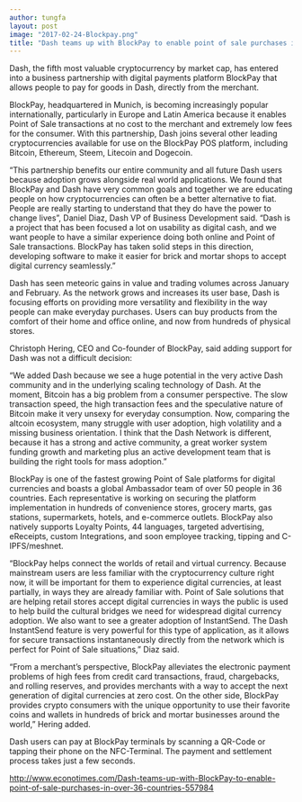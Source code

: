 ```yaml
---
author: tungfa
layout: post
image: "2017-02-24-Blockpay.png"
title: "Dash teams up with BlockPay to enable point of sale purchases in over 36 countries"
---
```

Dash, the fifth most valuable cryptocurrency by market cap, has entered into a business partnership with digital payments platform BlockPay that allows people to pay for goods in Dash, directly from the merchant.

BlockPay, headquartered in Munich, is becoming increasingly popular internationally, particularly in Europe and Latin America because it enables Point of Sale transactions at no cost to the merchant and extremely low fees for the consumer.  With this partnership, Dash joins several other leading cryptocurrencies available for use on the BlockPay POS platform, including Bitcoin, Ethereum, Steem, Litecoin and Dogecoin.

“This partnership benefits our entire community and all future Dash users because adoption grows alongside real world applications. We found that BlockPay and Dash have very common goals and together we are educating people on how cryptocurrencies can often be a better alternative to fiat. People are really starting to understand that they do have the power to change lives”, Daniel Diaz, Dash VP of Business Development said. “Dash is a project that has been focused a lot on usability as digital cash, and we want people to have a similar experience doing both online and Point of Sale transactions. BlockPay has taken solid steps in this direction, developing software to make it easier for brick and mortar shops to accept digital currency seamlessly.”

Dash has seen meteoric gains in value and trading volumes across January and February. As the network grows and increases its user base, Dash is focusing efforts on providing more versatility and flexibility in the way people can make everyday purchases. Users can buy products from the comfort of their home and office online, and now from hundreds of physical stores.

Christoph Hering, CEO and Co-founder of BlockPay, said adding support for Dash was not a difficult decision:

“We added Dash because we see a huge potential in the very active Dash community and in the underlying scaling technology of Dash. At the moment, Bitcoin has a big problem from a consumer perspective. The slow transaction speed, the high transaction fees and the speculative nature of Bitcoin make it very unsexy for everyday consumption. Now, comparing the altcoin ecosystem, many struggle with user adoption, high volatility and a missing business orientation. I think that the Dash Network is different, because it has a strong and active community, a great worker system funding growth and marketing plus an active development team that is building the right tools for mass adoption.”

BlockPay is one of the fastest growing Point of Sale platforms for digital currencies and boasts a global Ambassador team of over 50 people in 36 countries. Each representative is working on securing the platform implementation in hundreds of convenience stores, grocery marts, gas stations, supermarkets, hotels, and e-commerce outlets. BlockPay also natively supports Loyalty Points, 44 languages, targeted advertising, eReceipts, custom Integrations, and soon employee tracking, tipping and C-IPFS/meshnet.

“BlockPay helps connect the worlds of retail and virtual currency. Because mainstream users are less familiar with the cryptocurrency culture right now, it will be important for them to experience digital currencies, at least partially, in ways they are already familiar with. Point of Sale solutions that are helping retail stores accept digital currencies in ways the public is used to help build the cultural bridges we need for widespread digital currency adoption. We also want to see a greater adoption of InstantSend. The Dash InstantSend feature is very powerful for this type of application, as it allows for secure transactions instantaneously directly from the network which is perfect for Point of Sale situations,” Diaz said.

“From a merchant’s perspective, BlockPay alleviates the electronic payment problems of high fees from credit card transactions, fraud, chargebacks, and rolling reserves, and provides merchants with a way to accept the next generation of digital currencies at zero cost. On the other side, BlockPay provides crypto consumers with the unique opportunity to use their favorite coins and wallets in hundreds of brick and mortar businesses around the world,” Hering added.

Dash users can pay at BlockPay terminals by scanning a QR-Code or tapping their phone on the NFC-Terminal. The payment and settlement process takes just a few seconds.

<http://www.econotimes.com/Dash-teams-up-with-BlockPay-to-enable-point-of-sale-purchases-in-over-36-countries-557984>
